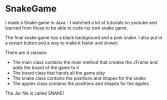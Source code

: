 # SnakeGame
I made a Snake game in Java - I watched a lot of tutorials on youtube and learned from those to be able to code my own snake game.  

The final snake game has a black background and a pink snake. I also put in a restart button and a way to make it faster and slower. 

There are 4 classes:
- The main class contains the main method that creates the JFrame and adds the board of the game to it
- The board class that hands all the game play
- The snake class contains the positions and shapes for the snake
- The apples class contains the positions and shapes for the apples

The Jar file is called SNAKE!
